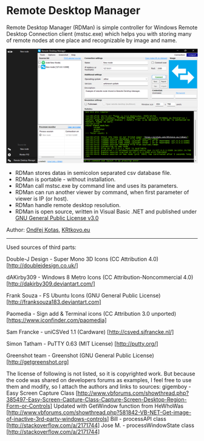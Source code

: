 ﻿Remote Desktop Manager
======================

Remote Desktop Manager (RDMan) is simple controller for Windows Remote Desktop Connection client (mstsc.exe) which helps you with storing many of remote nodes at one place and recognizable by image and name.

![rdman_0951](https://raw.githubusercontent.com/KRtkovo-eu/rdman/master/rdman_0.9.5.1.png)

* RDMan stores datas in semicolon separated csv database file.
* RDMan is portable - without installation.
* RDMan call mstsc.exe by command line and uses its parameters.
* RDMan can run another viewer by command, when first parameter of viewer is IP (or host).
* RDMan handle remote desktop resolution.
* RDMan is open source, written in Visual Basic .NET and published under [GNU General Public License v3.0](http://www.gnu.org/licenses/gpl-3.0.txt)

Author: [Ondřej Kotas](mailto:ok@krtkovo.eu), [KRtkovo.eu](http://krtkovo.eu/)

---------------------------------------------------------------------------------------------
Used sources of third parts:

Double-J Design - Super Mono 3D Icons (CC Attribution 4.0)
[http://doublejdesign.co.uk/]

dAKirby309 - Windows 8 Metro Icons (CC Attribution-Noncommercial 4.0)
[http://dakirby309.deviantart.com/]

Frank Souza - FS Ubuntu Icons (GNU General Public License)
[http://franksouza183.deviantart.com]

Paomedia - Sign add & Terminal icons (CC Attribution 3.0 unported)
[https://www.iconfinder.com/paomedia]

Sam Francke - uniCSVed 1.1 (Cardware)
[http://csved.sjfrancke.nl/]

Simon Tatham - PuTTY 0.63 (MIT License)
[http://putty.org/]

Greenshot team - Greenshot (GNU General Public License)
[http://getgreenshot.org]

The license of following is not listed, so it is copyrighted work. But because the code was shared on developers forums as examples, I feel free to use them and modify, so I attach the authors and links to sources:
gigemboy - Easy Screen Capture Class [http://www.vbforums.com/showthread.php?385497-Easy-Screen-Capture-Class-Capture-Screen-Desktop-Region-Form-or-Controls]
Updated with GetWindow function from HeWhoWas [http://www.vbforums.com/showthread.php?581842-VB-NET-Get-image-of-inactive-3rd-party-windows-controls]
Bill - processAPI class [http://stackoverflow.com/a/2171744]
Jose M. - processWindowState class [http://stackoverflow.com/a/2171744]
